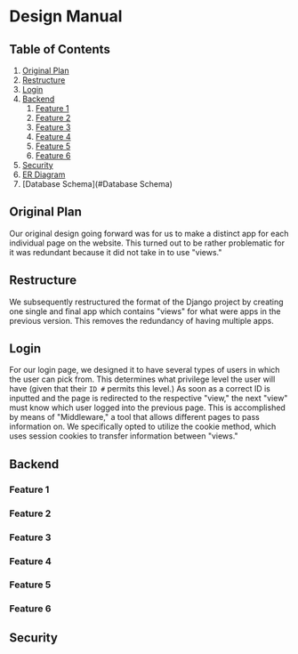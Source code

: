 # Design Manual
## Table of Contents
1. [Original Plan](#Original-Plan)
1. [Restructure](#Restructure)
1. [Login](#Login)
1. [Backend](#Backend)
	1. [Feature 1](#Feature-1)
	1. [Feature 2](#Feature-2)
	1. [Feature 3](#Feature-3)
	1. [Feature 4](#Feature-4)
	1. [Feature 5](#Feature-5)
	1. [Feature 6](#Feature-6)
1. [Security](#Security)
1. [ER Diagram](#ER-Diagram)
1. [Database Schema](#Database Schema)

## Original Plan
Our original design going forward was for us to make a distinct app for each individual page on the website. This turned out to be rather problematic for it was redundant because it did not take in to use "views."

## Restructure
We subsequently restructured the format of the Django project by creating one single and final app which contains "views" for what were apps in the previous version. This removes the redundancy of having multiple apps.

## Login
For our login page, we designed it to have several types of users in which the user can pick from. This determines what privilege level the user will have (given that their `ID #` permits this level.) As soon as a correct ID is inputted and the page is redirected to the respective "view," the next "view" must know which user logged into the previous page. This is accomplished by means of "Middleware," a tool that allows different pages to pass information on. We specifically opted to utilize the cookie method, which uses session cookies to transfer information between "views."

## Backend

### Feature 1

### Feature 2

### Feature 3

### Feature 4

### Feature 5

### Feature 6

## Security